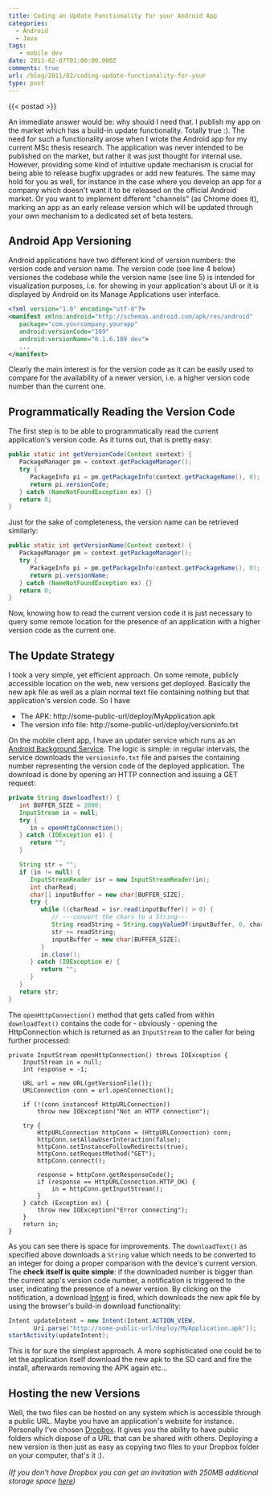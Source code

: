 ```yaml
---
title: Coding an Update Functionality for your Android App
categories:
  - Android
  - Java
tags:
   - mobile dev
date: 2011-02-07T01:00:00.000Z
comments: true
url: /blog/2011/02/coding-update-functionality-for-your
type: post
---
```


{{< postad >}}

An immediate answer would be: why should I need that. I publish my app on the market which has a build-in update functionality. Totally true :). The need for such a functionality arose when I wrote the Android app for my current MSc thesis research. The application was never intended to be published on the market, but rather it was just thought for internal use. However, providing some kind of intuitive update mechanism is crucial for being able to release bugfix upgrades or add new features. The same may hold for you as well, for instance in the case where you develop an app for a company which doesn't want it to be released on the official Android market. Or you want to implement different "channels" (as Chrome does it), marking an app as an early release version which will be updated through your own mechanism to a dedicated set of beta testers.

## Android App Versioning
Android applications have two different kind of version numbers: the version code and version name. The version code (see line 4 below) versiones the codebase while the version name (see line 5) is intended for visualization purposes, i.e. for showing in your application's about UI or it is displayed by Android on its Manage Applications user interface.  

```xml
<?xml version="1.0" encoding="utf-8"?>
<manifest xmlns:android="http://schemas.android.com/apk/res/android"
   package="com.yourcompany.yourapp" 
   android:versionCode="109"
   android:versionName="0.1.6.109 dev">
   ...
</manifest>
```

Clearly the main interest is for the version code as it can be easily used to compare for the availability of a newer version, i.e. a higher version code number than the current one.

## Programmatically Reading the Version Code

The first step is to be able to programmatically read the current application's version code. As it turns out, that is pretty easy:

```java
public static int getVersionCode(Context context) {
   PackageManager pm = context.getPackageManager();
   try {
      PackageInfo pi = pm.getPackageInfo(context.getPackageName(), 0);
      return pi.versionCode;
   } catch (NameNotFoundException ex) {}
   return 0;
}
```

Just for the sake of completeness, the version name can be retrieved similarly:

```java
public static int getVersionName(Context context) {
   PackageManager pm = context.getPackageManager();
   try {
      PackageInfo pi = pm.getPackageInfo(context.getPackageName(), 0);
      return pi.versionName;
   } catch (NameNotFoundException ex) {}
   return 0;
}
```


Now, knowing how to read the current version code it is just necessary to query some remote location for the presence of an application with a higher version code as the current one.

## The Update Strategy

I took a very simple, yet efficient approach. On some remote, publicly accessible location on the web, new versions get deployed. Basically the new apk file as well as a plain normal text file containing nothing but that application's version code. So I have

- The APK: http://some-public-url/deploy/MyApplication.apk
- The version info file: http://some-public-url/deploy/versioninfo.txt

On the mobile client app, I have an updater service which runs as an <a href="http://developer.android.com/reference/android/app/Service.html">Android Background Service</a>. The logic is simple: in regular intervals, the service downloads the `versioninfo.txt` file and parses the containing number representing the version code of the deployed application. The download is done by opening an HTTP connection and issuing a GET request:

```java
private String downloadText() {
   int BUFFER_SIZE = 2000;
   InputStream in = null;
   try {
      in = openHttpConnection();
   } catch (IOException e1) {
      return "";
   }

   String str = "";
   if (in != null) {
      InputStreamReader isr = new InputStreamReader(in);
      int charRead;
      char[] inputBuffer = new char[BUFFER_SIZE];
      try {
         while ((charRead = isr.read(inputBuffer)) > 0) {
            // ---convert the chars to a String---
            String readString = String.copyValueOf(inputBuffer, 0, charRead);
            str += readString;
            inputBuffer = new char[BUFFER_SIZE];
         }
         in.close();
      } catch (IOException e) {
         return "";
      }
   }
   return str;
}
```


The `openHttpConnection()` method that gets called from within `downloadText()` contains the code for - obviously - opening the HttpConnection which is returned as an `InputStream` to the caller for being further processed:

    private InputStream openHttpConnection() throws IOException {
        InputStream in = null;
        int response = -1;

        URL url = new URL(getVersionFile());
        URLConnection conn = url.openConnection();

        if (!(conn instanceof HttpURLConnection))
            throw new IOException("Not an HTTP connection");

        try {
            HttpURLConnection httpConn = (HttpURLConnection) conn;
            httpConn.setAllowUserInteraction(false);
            httpConn.setInstanceFollowRedirects(true);
            httpConn.setRequestMethod("GET");
            httpConn.connect();

            response = httpConn.getResponseCode();
            if (response == HttpURLConnection.HTTP_OK) {
                in = httpConn.getInputStream();
            }
        } catch (Exception ex) {
            throw new IOException("Error connecting");
        }
        return in;
    }

As you can see there is space for improvements. The `downloadText()` as specified above downloads a `String` value which needs to be converted to an integer for doing a proper comparison with the device's current version.  
The **check itself is quite simple**: if the downloaded number is bigger than the current app's version code number, a notification is triggered to the user, indicating the presence of a newer version. By clicking on the notification, a download <a href="http://developer.android.com/reference/android/content/Intent.html">Intent</a> is fired, which downloads the new apk file by using the browser's build-in download functionality:

```java
Intent updateIntent = new Intent(Intent.ACTION_VIEW,
       Uri.parse("http://some-public-url/deploy/MyApplication.apk"));
startActivity(updateIntent);
```

This is for sure the simplest approach. A more sophisticated one could be to let the application itself download the new apk to the SD card and fire the install, afterwards removing the APK again etc...

## Hosting the new Versions
Well, the two files can be hosted on any system which is accessible through a public URL. Maybe you have an application's website for instance. Personally I've chosen <a href="https://www.getdropbox.com/referrals/NTEwOTM2OQ">Dropbox</a>. It gives you the ability to have public folders which dispose of a URL that can be shared with others. Deploying a new version is then just as easy as copying two files to your Dropbox folder on your computer, that's it :).<br /><br /><i>(If you don't have Dropbox you can get an invitation with 250MB additional storage space <a href="https://www.getdropbox.com/referrals/NTEwOTM2OQ">here</a>)</i>
